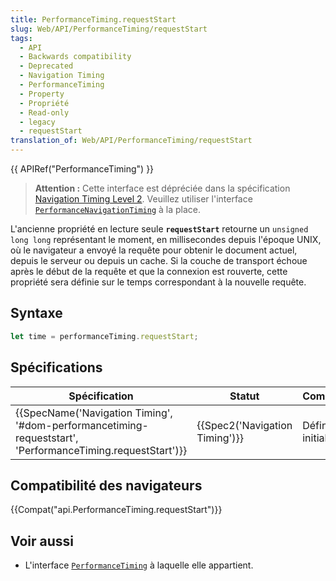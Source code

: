 ```yaml
---
title: PerformanceTiming.requestStart
slug: Web/API/PerformanceTiming/requestStart
tags:
  - API
  - Backwards compatibility
  - Deprecated
  - Navigation Timing
  - PerformanceTiming
  - Property
  - Propriété
  - Read-only
  - legacy
  - requestStart
translation_of: Web/API/PerformanceTiming/requestStart
---
```

{{ APIRef("PerformanceTiming") }}

> **Attention :** Cette interface est dépréciée dans la spécification [Navigation Timing Level 2](https://w3c.github.io/navigation-timing/#obsolete). Veuillez utiliser l'interface [`PerformanceNavigationTiming`](/fr/docs/Web/API/PerformanceNavigationTiming) à la place.

L'ancienne propriété en lecture seule **`requestStart`** retourne un `unsigned long long` représentant le moment, en millisecondes depuis l'époque UNIX, où le navigateur a envoyé la requête pour obtenir le document actuel, depuis le serveur ou depuis un cache. Si la couche de transport échoue après le début de la requête et que la connexion est rouverte, cette propriété sera définie sur le temps correspondant à la nouvelle requête.

## Syntaxe

```js
let time = performanceTiming.requestStart;
```

## Spécifications

| Spécification                                                                                                                                            | Statut                                   | Commentaire          |
| -------------------------------------------------------------------------------------------------------------------------------------------------------- | ---------------------------------------- | -------------------- |
| {{SpecName('Navigation Timing', '#dom-performancetiming-requeststart', 'PerformanceTiming.requestStart')}} | {{Spec2('Navigation Timing')}} | Définition initiale. |

## Compatibilité des navigateurs

{{Compat("api.PerformanceTiming.requestStart")}}

## Voir aussi

- L'interface [`PerformanceTiming`](/fr/docs/Web/API/PerformanceTiming) à laquelle elle appartient.

